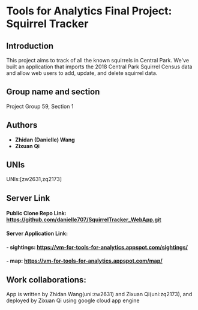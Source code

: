 # Tools for Analytics Final Project: Squirrel Tracker

## Introduction

This project aims to track of all the known squirrels in Central Park. We've built an application that imports the ​2018 Central Park Squirrel Census data and allow web users to add, update, and delete squirrel data.

## Group name and section

Project Group 59, Section 1

## Authors

* **Zhidan (Danielle) Wang** 
* **Zixuan Qi** 

## UNIs

UNIs:[zw2631,zq2173]


## Server Link
#### Public Clone Repo Link: https://github.com/danielle707/SquirrelTracker_WebApp.git
#### Server Application Link: 
####   - sightings: https://vm-for-tools-for-analytics.appspot.com/sightings/
####   - map: https://vm-for-tools-for-analytics.appspot.com/map/

## Work collaborations:
App is written by Zhidan Wang(uni:zw2631) and Zixuan Qi(uni:zq2173), and deployed by Zixuan Qi using google cloud app engine
